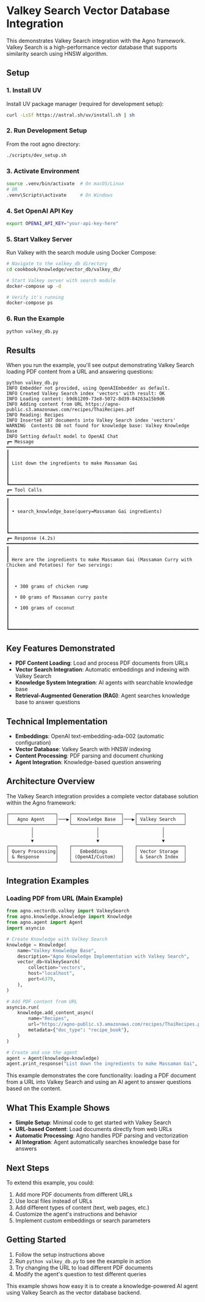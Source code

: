 # Valkey Search Vector Database Integration

This demonstrates Valkey Search integration with the Agno framework. Valkey Search is a high-performance vector database that supports similarity search using HNSW algorithm.

## Setup

### 1. Install UV
Install UV package manager (required for development setup):
```bash
curl -LsSf https://astral.sh/uv/install.sh | sh
```

### 2. Run Development Setup
From the root agno directory:
```bash
./scripts/dev_setup.sh
```

### 3. Activate Environment
```bash
source .venv/bin/activate  # On macOS/Linux
# OR
.venv\Scripts\activate     # On Windows
```

### 4. Set OpenAI API Key
```bash
export OPENAI_API_KEY="your-api-key-here"
```

### 5. Start Valkey Server
Run Valkey with the search module using Docker Compose:

```bash
# Navigate to the valkey_db directory
cd cookbook/knowledge/vector_db/valkey_db/

# Start Valkey server with search module
docker-compose up -d

# Verify it's running
docker-compose ps
```

### 6. Run the Example
```bash
python valkey_db.py
```

## Results

When you run the example, you'll see output demonstrating Valkey Search loading PDF content from a URL and answering questions:

```
python valkey_db.py
INFO Embedder not provided, using OpenAIEmbedder as default.
INFO Created Valkey Search index 'vectors' with result: OK
INFO Loading content: b9d61209-73e8-5072-8d39-84263a15b9d6
INFO Adding content from URL https://agno-public.s3.amazonaws.com/recipes/ThaiRecipes.pdf
INFO Reading: Recipes
INFO Inserted 187 documents into Valkey Search index 'vectors'
WARNING  Contents DB not found for knowledge base: Valkey Knowledge Base
INFO Setting default model to OpenAI Chat
┏━ Message ━━━━━━━━━━━━━━━━━━━━━━━━━━━━━━━━━━━━━━━━━━━━━━━━━━━━━━━━━━━━━━━━━━━━━━━━━━━━━━━━━━━━━━━━━━━━━━━━━━━━━━━━━━━━━━━━━━━━━━━━━━━━━━━━━━━━━━━━━━━━┓
┃                                                                                                                                                      ┃
┃ List down the ingredients to make Massaman Gai                                                                                                       ┃
┃                                                                                                                                                      ┃
┗━━━━━━━━━━━━━━━━━━━━━━━━━━━━━━━━━━━━━━━━━━━━━━━━━━━━━━━━━━━━━━━━━━━━━━━━━━━━━━━━━━━━━━━━━━━━━━━━━━━━━━━━━━━━━━━━━━━━━━━━━━━━━━━━━━━━━━━━━━━━━━━━━━━━━━┛
┏━ Tool Calls ━━━━━━━━━━━━━━━━━━━━━━━━━━━━━━━━━━━━━━━━━━━━━━━━━━━━━━━━━━━━━━━━━━━━━━━━━━━━━━━━━━━━━━━━━━━━━━━━━━━━━━━━━━━━━━━━━━━━━━━━━━━━━━━━━━━━━━━━━┓
┃                                                                                                                                                      ┃
┃ • search_knowledge_base(query=Massaman Gai ingredients)                                                                                              ┃
┃                                                                                                                                                      ┃
┗━━━━━━━━━━━━━━━━━━━━━━━━━━━━━━━━━━━━━━━━━━━━━━━━━━━━━━━━━━━━━━━━━━━━━━━━━━━━━━━━━━━━━━━━━━━━━━━━━━━━━━━━━━━━━━━━━━━━━━━━━━━━━━━━━━━━━━━━━━━━━━━━━━━━━━┛
┏━ Response (4.2s) ━━━━━━━━━━━━━━━━━━━━━━━━━━━━━━━━━━━━━━━━━━━━━━━━━━━━━━━━━━━━━━━━━━━━━━━━━━━━━━━━━━━━━━━━━━━━━━━━━━━━━━━━━━━━━━━━━━━━━━━━━━━━━━━━━━━━┓
┃                                                                                                                                                      ┃
┃ Here are the ingredients to make Massaman Gai (Massaman Curry with Chicken and Potatoes) for two servings:                                           ┃
┃                                                                                                                                                      ┃
┃  • 300 grams of chicken rump                                                                                                                         ┃
┃  • 80 grams of Massaman curry paste                                                                                                                  ┃
┃  • 100 grams of coconut                                                                                                                              ┃
┃                                                                                                                                                      ┃
┗━━━━━━━━━━━━━━━━━━━━━━━━━━━━━━━━━━━━━━━━━━━━━━━━━━━━━━━━━━━━━━━━━━━━━━━━━━━━━━━━━━━━━━━━━━━━━━━━━━━━━━━━━━━━━━━━━━━━━━━━━━━━━━━━━━━━━━━━━━━━━━━━━━━━━━┛
```

## Key Features Demonstrated

- **PDF Content Loading**: Load and process PDF documents from URLs
- **Vector Search Integration**: Automatic embeddings and indexing with Valkey Search
- **Knowledge System Integration**: AI agents with searchable knowledge base
- **Retrieval-Augmented Generation (RAG)**: Agent searches knowledge base to answer questions

## Technical Implementation

- **Embeddings**: OpenAI text-embedding-ada-002 (automatic configuration)
- **Vector Database**: Valkey Search with HNSW indexing
- **Content Processing**: PDF parsing and document chunking
- **Agent Integration**: Knowledge-based question answering

## Architecture Overview

The Valkey Search integration provides a complete vector database solution within the Agno framework:

```
┌─────────────────┐    ┌──────────────────┐    ┌─────────────────┐
│   Agno Agent    │───▶│  Knowledge Base  │───▶│ Valkey Search   │
└─────────────────┘    └──────────────────┘    └─────────────────┘
         │                       │                       │
         │                       │                       │
         ▼                       ▼                       ▼
┌─────────────────┐    ┌──────────────────┐    ┌─────────────────┐
│ Query Processing│    │   Embeddings     │    │ Vector Storage  │
│ & Response      │    │ (OpenAI/Custom)  │    │ & Search Index  │
└─────────────────┘    └──────────────────┘    └─────────────────┘
```

## Integration Examples

### Loading PDF from URL (Main Example)
```python
from agno.vectordb.valkey import ValkeySearch
from agno.knowledge.knowledge import Knowledge
from agno.agent import Agent
import asyncio

# Create Knowledge with Valkey Search
knowledge = Knowledge(
    name="Valkey Knowledge Base",
    description="Agno Knowledge Implementation with Valkey Search",
    vector_db=ValkeySearch(
        collection="vectors",
        host="localhost",
        port=6379,
    ),
)

# Add PDF content from URL
asyncio.run(
    knowledge.add_content_async(
        name="Recipes",
        url="https://agno-public.s3.amazonaws.com/recipes/ThaiRecipes.pdf",
        metadata={"doc_type": "recipe_book"},
    )
)

# Create and use the agent
agent = Agent(knowledge=knowledge)
agent.print_response("List down the ingredients to make Massaman Gai", markdown=True)
```

This example demonstrates the core functionality: loading a PDF document from a URL into Valkey Search and using an AI agent to answer questions based on the content.

## What This Example Shows

- **Simple Setup**: Minimal code to get started with Valkey Search
- **URL-based Content**: Load documents directly from web URLs
- **Automatic Processing**: Agno handles PDF parsing and vectorization
- **AI Integration**: Agent automatically searches knowledge base for answers

## Next Steps

To extend this example, you could:
1. Add more PDF documents from different URLs
2. Use local files instead of URLs
3. Add different types of content (text, web pages, etc.)
4. Customize the agent's instructions and behavior
5. Implement custom embeddings or search parameters

## Getting Started

1. Follow the setup instructions above
2. Run `python valkey_db.py` to see the example in action
3. Try changing the URL to load different PDF documents
4. Modify the agent's question to test different queries

This example shows how easy it is to create a knowledge-powered AI agent using Valkey Search as the vector database backend.